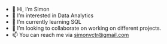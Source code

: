 - 👋 Hi, I’m Simon
- 👀 I’m interested in Data Analytics
- 🌱 I’m currently learning SQL
- 💞️ I’m looking to collaborate on working on different projects.
- 📫 You can reach me via simonvctr@gmail.com
  
<!---
Simonvctr/Simonvctr is a ✨ special ✨ repository because its `README.md` (this file) appears on your GitHub profile.
You can click the Preview link to take a look at your changes.
--->
